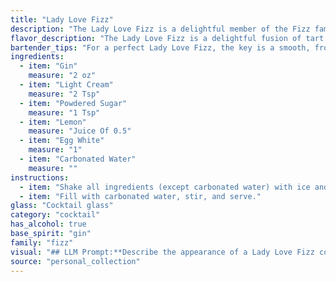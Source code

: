 ```yaml
---
title: "Lady Love Fizz"
description: "The Lady Love Fizz is a delightful member of the Fizz family, a classic cocktail style originating in the late 19th century. Its combination of gin, cream, and egg white creates a creamy, frothy delight, while the lemon and carbonated water provide a refreshing and bubbly finish. "
flavor_description: "The Lady Love Fizz is a delightful fusion of tart and creamy. The gin provides a crisp juniper backbone, while the lemon juice adds a bright, citrusy zing. The cream softens the edges with a velvety richness, while the egg white creates a light, airy foam. The powdered sugar adds a touch of sweetness, balanced perfectly by the refreshing carbonated water.  It's a delicate yet complex cocktail, with a surprisingly long, smooth finish. "
bartender_tips: "For a perfect Lady Love Fizz, the key is a smooth, frothy texture. Dry shake the gin, cream, sugar, lemon, and egg white vigorously for 30 seconds to emulsify the egg white. Then, add ice and shake again for 15 seconds. Double strain to remove any ice shards. Top with carbonated water for a delightful fizz. "
ingredients:
  - item: "Gin"
    measure: "2 oz"
  - item: "Light Cream"
    measure: "2 Tsp"
  - item: "Powdered Sugar"
    measure: "1 Tsp"
  - item: "Lemon"
    measure: "Juice Of 0.5"
  - item: "Egg White"
    measure: "1"
  - item: "Carbonated Water"
    measure: ""
instructions:
  - item: "Shake all ingredients (except carbonated water) with ice and strain into a cocktail glass over two ice cubes."
  - item: "Fill with carbonated water, stir, and serve."
glass: "Cocktail glass"
category: "cocktail"
has_alcohol: true
base_spirit: "gin"
family: "fizz"
visual: "## LLM Prompt:**Describe the appearance of a Lady Love Fizz cocktail. Consider its layers, color, texture, and any embellishments.****Cocktail Ingredients:*** Gin* Light Cream* Powdered Sugar* Lemon* Egg White* Carbonated Water**Possible Keywords:*** **Layers:** Distinct layers, gradient, hazy, cloudy, frothy* **Color:** Pale yellow, creamy white, translucent, shimmering* **Texture:** Smooth, silky, foamy, bubbly, airy* **Embellishments:** Lemon twist, sugar rim, edible flower, fruit garnish **Example Output:**The Lady Love Fizz is a beautiful cocktail, boasting a delicate layering of colors and textures. A pale yellow base of gin and lemon juice is topped with a frothy white layer of egg white, creating a hazy, shimmering effect. The light cream adds a smooth, milky quality, while the powdered sugar contributes to a subtle sweetness and an airy texture. A lemon twist, expertly curled and perched on the rim, adds a touch of elegance and a burst of citrus aroma. "
source: "personal_collection"
---
```


